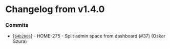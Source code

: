 # Changelog from v1.4.0
### Commits
* [[`64b2808`](http://github.com/smart-evolution/shpanel/commit/64b2808fe2b87208cd7afca7816baa19719e543a)] - HOME-275 - Split admin space from dashboard (#37) (Oskar Szura)